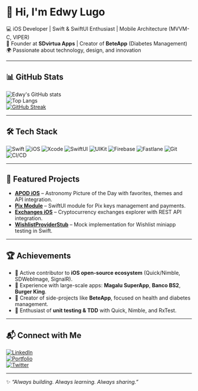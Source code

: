 # 👋 Hi, I'm Edwy Lugo

💻 iOS Developer | Swift & SwiftUI Enthusiast | Mobile Architecture (MVVM-C, VIPER)  
🚀 Founder at **SDvirtua Apps** | Creator of **BeteApp** (Diabetes Management)  
🌍 Passionate about technology, design, and innovation  

---

## 📊 GitHub Stats

![Edwy's GitHub stats](https://github-readme-stats.vercel.app/api?username=edwylugo&show_icons=true&theme=radical)  
![Top Langs](https://github-readme-stats.vercel.app/api/top-langs/?username=edwylugo&layout=compact&theme=radical)  
[![GitHub Streak](https://github-readme-streak-stats.herokuapp.com/?user=edwylugo&theme=radical)](https://git.io/streak-stats)

---

## 🛠️ Tech Stack

![Swift](https://img.shields.io/badge/Swift-FA7343?logo=swift&logoColor=white)
![iOS](https://img.shields.io/badge/iOS-000000?logo=apple&logoColor=white)
![Xcode](https://img.shields.io/badge/Xcode-147EFB?logo=xcode&logoColor=white)
![SwiftUI](https://img.shields.io/badge/SwiftUI-0D96F6?logo=swift&logoColor=white)
![UIKit](https://img.shields.io/badge/UIKit-2396F3?logo=apple&logoColor=white)
![Firebase](https://img.shields.io/badge/Firebase-FFCA28?logo=firebase&logoColor=black)
![Fastlane](https://img.shields.io/badge/Fastlane-00F200?logo=fastlane&logoColor=white)
![Git](https://img.shields.io/badge/Git-F05032?logo=git&logoColor=white)
![CI/CD](https://img.shields.io/badge/CI%2FCD-4285F4?logo=googlecloud&logoColor=white)

---

## 🚀 Featured Projects

- **[APOD iOS](https://github.com/edwylugo/APOD)** – Astronomy Picture of the Day with favorites, themes and API integration.  
- **[Pix Module](https://github.com/edwylugo/PixModule)** – SwiftUI module for Pix keys management and payments.  
- **[Exchanges iOS](https://github.com/edwylugo/Exchanges)** – Cryptocurrency exchanges explorer with REST API integration.  
- **[WishlistProviderStub](https://github.com/edwylugo/WishlistProviderStub)** – Mock implementation for Wishlist miniapp testing in Swift.  

---

## 🏆 Achievements

- 🌱 Active contributor to **iOS open-source ecosystem** (Quick/Nimble, SDWebImage, SignalR).  
- 📱 Experience with large-scale apps: **Magalu SuperApp**, **Banco BS2**, **Burger King**.  
- 🚀 Creator of side-projects like **BeteApp**, focused on health and diabetes management.  
- 🧪 Enthusiast of **unit testing & TDD** with Quick, Nimble, and RxTest.  

---

## 📬 Connect with Me

[![LinkedIn](https://img.shields.io/badge/LinkedIn-0A66C2?logo=linkedin&logoColor=white)](https://www.linkedin.com/in/edwylugo/)  
[![Portfolio](https://img.shields.io/badge/Portfolio-SDvirtua-blue?logo=react&logoColor=white)](https://sdvirtua.com)  
[![Twitter](https://img.shields.io/badge/Twitter-1DA1F2?logo=twitter&logoColor=white)](https://twitter.com/edwylugo)  

---

✨ _“Always building. Always learning. Always sharing.”_
